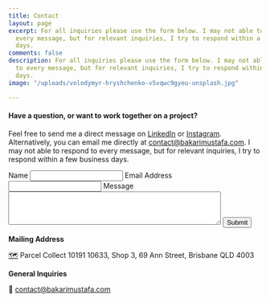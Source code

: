 ```yaml
---
title: Contact
layout: page
excerpt: For all inquiries please use the form below. I may not able to respond to
  every message, but for relevant inquiries, I try to respond within a few business
  days.
comments: false
description: For all inquiries please use the form below. I may not able to respond
  to every message, but for relevant inquiries, I try to respond within a few business
  days.
image: "/uploads/volodymyr-hryshchenko-v5vqwc9gyeu-unsplash.jpg"

---
```

#### Have a question, or want to work together on a project?

Feel free to send me a direct message on [LinkedIn](https://www.linkedin.com/in/realbakari/ "LinkedIn") or [Instagram](https://instagram.com/realbakari "Instagram"). Alternatively, you can email me directly at [contact@bakarimustafa.com](mailto:contact@bakarimustafa.com "Email"). I may not able to respond to every message, but for relevant inquiries, I try to respond within a few business days.

<form accept-charset="UTF-8" action="[https://usebasin.com/f/706d8b33754b](https://usebasin.com/f/706d8b33754b "https://usebasin.com/f/706d8b33754b")" method="POST"><label for="email-address">Name</label> <input type="text" name="name"> <label for="email-address">Email Address</label> <input type="email" id="email" name="email" required=""> <label for="message-textarea">Message</label> <textarea rows="4" cols="50" name="message" required=""></textarea> <button type="submit">Submit</button></form>

**Mailing Address**

[🗺️](https://emojipedia.org/world-map/) Parcel Collect 10191 10633, Shop 3, 69 Ann Street, Brisbane QLD 4003

**General Inquiries**

📧 [contact@bakarimustafa.com](mailto:contact@bakarimustafa.com "Email")